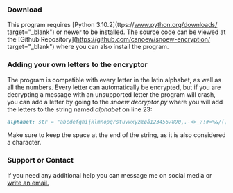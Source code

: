 ### Download
This program requires [Python 3.10.2](ttps://www.python.org/downloads/ target="_blank") or newer to be installed. The source code can be viewed at the [Github Repository](https://github.com/csnoew/snoew-encryption/ target="_blank") where you can also install the program.

### Adding your own letters to the encryptor
The program is compatible with every letter in the latin alphabet, as well as all the numbers. Every letter can automatically be encrypted, but if you are decrypting a message with an unsupported letter the program will crash, you can add a letter by going to the *snoew decryptor.py* where you will add the letters to the string named *alphabet* on line 23:
```markdown
alphabet: str = "abcdefghijklmnopqrstuvwxyzæøå1234567890,.-<>_?!#¤%&/()=+*^~¨´`|}][{$£@½§\:;' "
```
Make sure to keep the space at the end of the string, as it is also considered a character.

### Support or Contact
If you need any additional help you can message me on social media or [write an email.](mailto:mathiaslaprivat@gmail.com)
